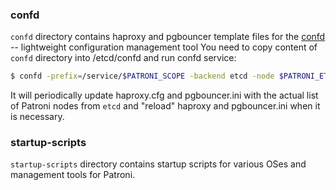 ### confd

`confd` directory contains haproxy and pgbouncer template files for the [confd](https://github.com/kelseyhightower/confd) -- lightweight configuration management tool
You need to copy content of `confd` directory into /etcd/confd and run confd service:
```bash
$ confd -prefix=/service/$PATRONI_SCOPE -backend etcd -node $PATRONI_ETCD_URL -interval=10
```
It will periodically update haproxy.cfg and pgbouncer.ini with the actual list of Patroni nodes from `etcd` and "reload" haproxy and pgbouncer.ini when it is necessary.


### startup-scripts

`startup-scripts` directory contains startup scripts for various OSes and management tools for Patroni.
